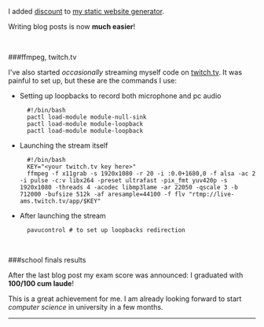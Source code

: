 I added [discount](http://www.pell.portland.or.us/~orc/Code/discount/) to [my static website generator](https://github.com/SuperV1234/WEBVittorioRomeo2).

Writing blog posts is now **much easier**!

</br>

###ffmpeg, twitch.tv

I've also started *occasionally* streaming myself code on [twitch.tv](http://twitch.tv/superv1234). It was painful to set up, but these are the commands I use:

* Setting up loopbacks to record both microphone and pc audio
	
		#!/bin/bash
		pactl load-module module-null-sink
		pactl load-module module-loopback
		pactl load-module module-loopback

* Launching the stream itself

		#!/bin/bash
		KEY="<your twitch.tv key here>"
		ffmpeg -f x11grab -s 1920x1080 -r 20 -i :0.0+1680,0 -f alsa -ac 2 -i pulse -c:v libx264 -preset ultrafast -pix_fmt yuv420p -s 1920x1080 -threads 4 -acodec libmp3lame -ar 22050 -qscale 3 -b 712000 -bufsize 512k -af aresample=44100 -f flv "rtmp://live-ams.twitch.tv/app/$KEY"

* After launching the stream

		pavucontrol # to set up loopbacks redirection

</br>

###school finals results

After the last blog post my exam score was announced: I graduated with **100/100 cum laude**!

This is a great achievement for me. I am already looking forward to start *computer science* in university in a few months.

---
